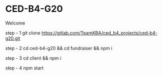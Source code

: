 # CED-B4-G20

Welcome

step - 1
git clone https://gitlab.com/TeamKBA/ced_b4_projects/ced-b4-g20.git

step - 2 
cd ced-b4-g20 && cd fundraiser && npm i

step - 3
cd client && npm i

step - 4
npm start

